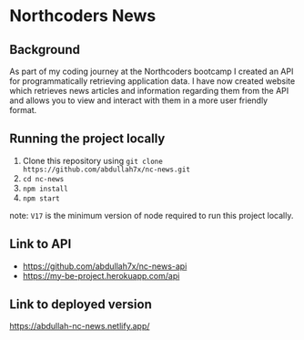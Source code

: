 # Northcoders News

## Background

As part of my coding journey at the Northcoders bootcamp I created an API for programmatically retrieving application data. I have now created website which retrieves news articles and information regarding them from the API and allows you to view and interact with them in a more user friendly format.

## Running the project locally

1. Clone this repository using `git clone https://github.com/abdullah7x/nc-news.git`
2. `cd nc-news`
3. `npm install`
4. `npm start`

note: `V17` is the minimum version of node required to run this project locally.

## Link to API

- https://github.com/abdullah7x/nc-news-api
- https://my-be-project.herokuapp.com/api

## Link to deployed version

https://abdullah-nc-news.netlify.app/
